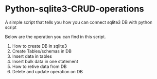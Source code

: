 # Python-sqlite3-CRUD-operations
A simple script that tells you how you can connect sqlite3 DB with python script

Below are the operation you can find in this script.

  1. How to create DB in sqlite3
  2. Create Tables/schemas in DB
  3. Insert data in tables
  4. Insert bulk data in one statement
  5. How to retive data from DB
  6. Delete and update operation on DB
